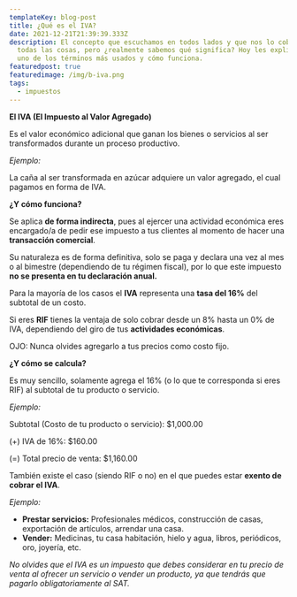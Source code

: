 ```yaml
---
templateKey: blog-post
title: ¿Qué es el IVA?
date: 2021-12-21T21:39:39.333Z
description: El concepto que escuchamos en todos lados y que nos lo cobran en
  todas las cosas, pero ¿realmente sabemos qué significa? Hoy les explicaremos
  uno de los términos más usados y cómo funciona.
featuredpost: true
featuredimage: /img/b-iva.png
tags:
  - impuestos
---
```

**El IVA (El Impuesto al Valor Agregado)**

Es el valor económico adicional que ganan los bienes o servicios al ser transformados durante un proceso productivo.

*Ejemplo:*

La caña al ser transformada en azúcar adquiere un valor agregado, el cual pagamos en forma de IVA.

**¿Y cómo funciona?**

Se aplica **de forma indirecta**, pues al ejercer una actividad económica eres encargado/a de pedir ese impuesto a tus clientes al momento de hacer una **transacción comercial**.

Su naturaleza es de forma definitiva, solo se paga y declara una vez al mes o al bimestre (dependiendo de tu régimen fiscal), por lo que este impuesto **no se presenta en tu declaración anual.**

Para la mayoría de los casos el **IVA** representa una **tasa del 16%** del subtotal de un costo.

Si eres **RIF** tienes la ventaja de solo cobrar desde un 8% hasta un 0% de IVA, dependiendo del giro de tus **actividades económicas**.

OJO: Nunca olvides agregarlo a tus precios como costo fijo.

**¿Y cómo se calcula?**

Es muy sencillo, solamente agrega el 16% (o lo que te corresponda si eres RIF) al subtotal de tu producto o servicio.

*Ejemplo:*

Subtotal (Costo de tu producto o servicio): $1,000.00

(+) IVA de 16%: $160.00

(=) Total precio de venta: $1,160.00

También existe el caso (siendo RIF o no) en el que puedes estar **exento de cobrar el IVA**.

*Ejemplo:*

* **Prestar servicios:** Profesionales médicos, construcción de casas, exportación de artículos, arrendar una casa.
* **Vender:** Medicinas, tu casa habitación, hielo y agua, libros, periódicos, oro, joyería, etc.

*No olvides que el IVA es un impuesto que debes considerar en tu precio de venta al ofrecer un servicio o vender un producto, ya que tendrás que pagarlo obligatoriamente al SAT.*